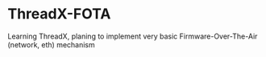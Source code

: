 # ThreadX-FOTA
Learning ThreadX, planing to implement very basic Firmware-Over-The-Air (network, eth) mechanism
